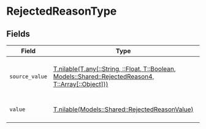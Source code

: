 # RejectedReasonType


## Fields

| Field                                                                                                                                                    | Type                                                                                                                                                     | Required                                                                                                                                                 | Description                                                                                                                                              | Example                                                                                                                                                  |
| -------------------------------------------------------------------------------------------------------------------------------------------------------- | -------------------------------------------------------------------------------------------------------------------------------------------------------- | -------------------------------------------------------------------------------------------------------------------------------------------------------- | -------------------------------------------------------------------------------------------------------------------------------------------------------- | -------------------------------------------------------------------------------------------------------------------------------------------------------- |
| `source_value`                                                                                                                                           | [T.nilable(T.any(::String, ::Float, T::Boolean, Models::Shared::RejectedReason4, T::Array[::Object]))](../../models/shared/rejectedreasonsourcevalue.md) | :heavy_minus_sign:                                                                                                                                       | The source value of the rejected reason type.                                                                                                            | RejectedByOrg                                                                                                                                            |
| `value`                                                                                                                                                  | [T.nilable(Models::Shared::RejectedReasonValue)](../../models/shared/rejectedreasonvalue.md)                                                             | :heavy_minus_sign:                                                                                                                                       | The type of the rejected reason.                                                                                                                         | rejected_by_organization                                                                                                                                 |